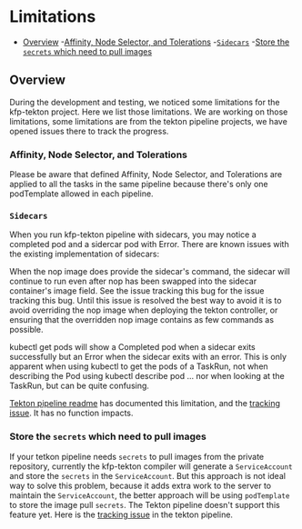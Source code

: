 
# Limitations

- [Overview](#overview)
    -[Affinity, Node Selector, and Tolerations](#affinity-node-selector-tolerations)
    -[`Sidecars`](#sidecars)
    -[Store the `secrets` which need to pull images](#store-secrets-to-pull-images)

## Overview

During the development and testing, we noticed some limitations for the kfp-tekton project. Here we list those limitations. We are working on those limitations, some limitations are from the tekton pipeline projects, we have opened issues there to track the progress.

### Affinity, Node Selector, and Tolerations
Please be aware that defined Affinity, Node Selector, and Tolerations are applied to all the tasks in the same pipeline because there's only one podTemplate allowed in each pipeline.

### `Sidecars`
When you run kfp-tekton pipeline with sidecars, you may notice a completed pod and a sidercar pod with Error. There are known issues with the existing implementation of sidecars:

When the nop image does provide the sidecar's command, the sidecar will continue to run even after nop has been swapped into the sidecar container's image field. See the issue tracking this bug for the issue tracking this bug. Until this issue is resolved the best way to avoid it is to avoid overriding the nop image when deploying the tekton controller, or ensuring that the overridden nop image contains as few commands as possible.

kubectl get pods will show a Completed pod when a sidecar exits successfully but an Error when the sidecar exits with an error. This is only apparent when using kubectl to get the pods of a TaskRun, not when describing the Pod using kubectl describe pod ... nor when looking at the TaskRun, but can be quite confusing.

[Tekton pipeline readme](https://github.com/tektoncd/pipeline/blob/master/docs/developers/README.md#handling-of-injected-sidecars) has documented this limitation, and the [tracking issue](https://github.com/tektoncd/pipeline/issues/1347). It has no function impacts.

### Store the `secrets` which need to pull images
If your tetkon pipeline needs `secrets` to pull images from the private repository, currently the kfp-tekton compiler will generate a `ServiceAccount` and store the `secrets` in the `ServiceAccount`. But this approach is not ideal way to solve this problem, because it adds extra work to the server to maintain the `ServiceAccount`, the better approach will be using `podTemplate` to store the image pull `secrets`. The Tekton pipeline doesn't support this feature yet. Here is the [tracking issue](https://github.com/tektoncd/pipeline/issues/2339) in the tekton pipeline.

